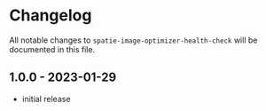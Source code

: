 # Changelog

All notable changes to `spatie-image-optimizer-health-check` will be documented in this file.

## 1.0.0 - 2023-01-29

- initial release
